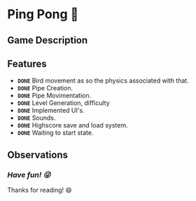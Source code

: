 # **Ping Pong** :ping_pong:	



## **Game Description**


## **Features**

- **`DONE`** Bird movement as so the physics associated with that.
- **`DONE`** Pipe Creation.
- **`DONE`** Pipe Movimentation.
- **`DONE`** Level Generation, difficulty
- **`DONE`** Implemented UI's.
- **`DONE`** Sounds.
- **`DONE`** Highscore save and load system.
- **`DONE`** Waiting to start state.

## **Observations**



### ***Have fun! :stuck_out_tongue_winking_eye:*** 
Thanks for reading! :smile:

